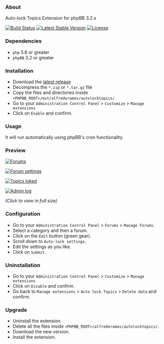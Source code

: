 ### About

Auto-lock Topics Extension for phpBB 3.2.x

[![Build Status](https://img.shields.io/travis/AlfredoRamos/phpbb-ext-auto-lock-topics.svg?style=flat-square&maxAge=3600)](https://travis-ci.org/AlfredoRamos/phpbb-ext-auto-lock-topics) [![Latest Stable Version](https://img.shields.io/github/tag/AlfredoRamos/phpbb-ext-auto-lock-topics.svg?label=stable&style=flat-square&maxAge=3600)](https://github.com/AlfredoRamos/phpbb-ext-auto-lock-topics/releases) [![License](https://img.shields.io/github/license/AlfredoRamos/phpbb-ext-auto-lock-topics.svg?style=flat-square)](https://raw.githubusercontent.com/AlfredoRamos/phpbb-ext-auto-lock-topics/master/license.txt)

### Dependencies

- `php` 5.6 or greater
- `phpBB` 3.2 or greater

### Installation

- Download the [latest release](https://github.com/AlfredoRamos/phpbb-ext-auto-lock-topics/releases)
- Decompress the `*.zip` or `*.tar.gz` file
- Copy the files and directories inside `<PHPBB_ROOT>/ext/alfredoramos/autolocktopics/`
- Go to your `Administration Control Panel` > `Customize` > `Manage extensions`
- Click on `Enable` and confirm.

### Usage

It will run automatically using phpBB's cron functionality.

### Preview

[![Forums](https://i.imgur.com/aBjwVBpm.png)](https://i.imgur.com/aBjwVBp.png)

[![Forum settings](https://i.imgur.com/OjCc15nm.png)](https://i.imgur.com/OjCc15n.png)

[![Topics loked](https://i.imgur.com/qSPIC67m.png)](https://i.imgur.com/qSPIC67.png)

[![Admin log](https://i.imgur.com/qPtS19im.png)](https://i.imgur.com/qPtS19i.png)

*(Click to view in full size)*

### Configuration

- Go to your `Administration Control Panel` > `Forums` > `Manage Forums`.
- Select a category and then a forum.
- Click on the `Edit` button (green gear).
- Scroll down to `Auto-lock settings`.
- Edit the settings as you like.
- Click on `Submit`.

### Uninstallation

- Go to your `Administration Control Panel` > `Customize` > `Manage extensions`
- Click on `Disable` and confirm.
- Go back to `Manage extensions` > `Auto-lock Topics` > `Delete data` and confirm.

### Upgrade

- Uninstall the extension.
- Delete all the files inside `<PHPBB_ROOT>/alfredoramos/autolocktopics/`.
- Download the new version.
- Install the extension.
